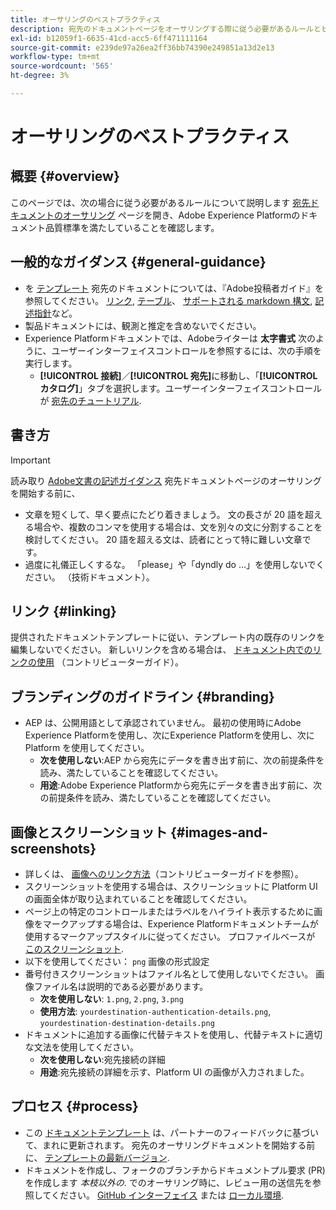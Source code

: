 ```yaml
---
title: オーサリングのベストプラクティス
description: 宛先のドキュメントページをオーサリングする際に従う必要があるルールとヒントを説明します。これにより、Adobe Experience Platformのドキュメント品質標準を確実に満たすことができます。
exl-id: b12059f1-6635-41cd-acc5-6ff471111164
source-git-commit: e239de97a26ea2ff36bb74390e249851a13d2e13
workflow-type: tm+mt
source-wordcount: '565'
ht-degree: 3%

---
```


# オーサリングのベストプラクティス

## 概要 {#overview}

このページでは、次の場合に従う必要があるルールについて説明します [宛先ドキュメントのオーサリング](./documentation-instructions.md) ページを開き、Adobe Experience Platformのドキュメント品質標準を満たしていることを確認します。

## 一般的なガイダンス {#general-guidance}

* を [テンプレート](./self-service-template.md) 宛先のドキュメントについては、『Adobe投稿者ガイド』を参照してください。 [リンク](https://experienceleague.adobe.com/docs/contributor/contributor-guide/writing-essentials/linking.html?lang=en), [テーブル](https://experienceleague.adobe.com/docs/contributor/contributor-guide/writing-essentials/markdown.html?lang=en#tables)、 [サポートされる markdown 構文](https://experienceleague.adobe.com/docs/contributor/contributor-guide/writing-essentials/markdown.html?lang=en), [記述指針](https://experienceleague.adobe.com/docs/contributor/contributor-guide/writing-essentials/general-writing-guidance.html?lang=en)など。
* 製品ドキュメントには、観測と推定を含めないでください。
* Experience Platformドキュメントでは、Adobeライターは **太字書式** 次のように、ユーザーインターフェイスコントロールを参照するには、次の手順を実行します。
   * **[!UICONTROL 接続]**／**[!UICONTROL 宛先]**&#x200B;に移動し、「**[!UICONTROL カタログ]**」タブを選択します。ユーザーインターフェイスコントロールが [宛先のチュートリアル](https://experienceleague.adobe.com/docs/experience-platform/destinations/ui/activate/activate-batch-profile-destinations.html?lang=en#select-destination).

## 書き方

>[!IMPORTANT]
>
>読み取り [Adobe文書の記述ガイダンス](https://experienceleague.adobe.com/docs/contributor/contributor-guide/writing-essentials/general-writing-guidance.html?lang=en) 宛先ドキュメントページのオーサリングを開始する前に、

* 文章を短くして、早く要点にたどり着きましょう。 文の長さが 20 語を超える場合や、複数のコンマを使用する場合は、文を別々の文に分割することを検討してください。 20 語を超える文は、読者にとって特に難しい文章です。
* 過度に礼儀正しくするな。 「please」や「dyndly do ...」を使用しないでください。 （技術ドキュメント）。

## リンク {#linking}

提供されたドキュメントテンプレートに従い、テンプレート内の既存のリンクを編集しないでください。 新しいリンクを含める場合は、 [ドキュメント内でのリンクの使用](https://experienceleague.adobe.com/docs/contributor/contributor-guide/writing-essentials/linking.html?lang=en) （コントリビューターガイド）。

## ブランディングのガイドライン {#branding}

* AEP は、公開用語として承認されていません。 最初の使用時にAdobe Experience Platformを使用し、次にExperience Platformを使用し、次に Platform を使用してください。
   * **次を使用しない**:AEP から宛先にデータを書き出す前に、次の前提条件を読み、満たしていることを確認してください。
   * **用途**:Adobe Experience Platformから宛先にデータを書き出す前に、次の前提条件を読み、満たしていることを確認してください。

## 画像とスクリーンショット {#images-and-screenshots}

* 詳しくは、 [画像へのリンク方法](https://experienceleague.adobe.com/docs/contributor/contributor-guide/writing-essentials/markdown.html?lang=en#images)（コントリビューターガイドを参照）。
* スクリーンショットを使用する場合は、スクリーンショットに Platform UI の画面全体が取り込まれていることを確認してください。
* ページ上の特定のコントロールまたはラベルをハイライト表示するために画像をマークアップする場合は、Experience Platformドキュメントチームが使用するマークアップスタイルに従ってください。 プロファイルベースが [このスクリーンショット](/help/destinations/catalog/cloud-storage/amazon-s3.md#export-type-frequency).
* 以下を使用してください： `png` 画像の形式設定
* 番号付きスクリーンショットはファイル名として使用しないでください。 画像ファイル名は説明的である必要があります。
   * **次を使用しない**: `1.png`, `2.png`, `3.png`
   * **使用方法**: `yourdestination-authentication-details.png`, `yourdestination-destination-details.png`
* ドキュメントに追加する画像に代替テキストを使用し、代替テキストに適切な文法を使用してください。
   * **次を使用しない**:宛先接続の詳細
   * **用途**:宛先接続の詳細を示す、Platform UI の画像が入力されました。

## プロセス {#process}

* この [ドキュメントテンプレート](./self-service-template.md) は、パートナーのフィードバックに基づいて、まれに更新されます。 宛先のオーサリングドキュメントを開始する前に、 [テンプレートの最新バージョン](../assets/docs-framework/yourdestination-template.zip).
* ドキュメントを作成し、フォークのブランチからドキュメントプル要求 (PR) を作成します *本枝以外の*. でのオーサリング時に、レビュー用の送信先を参照してください。 [GitHub インターフェイス](./use-github-interface-to-create-documentation.md#submit-review) または [ローカル環境](./work-in-local-environment.md#submit-review).
